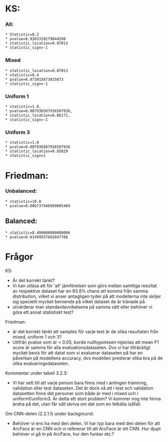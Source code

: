 # KS:
### All:
    * Statistic=0.2
    * pvalue=0.9383310279844598
    * statistic_location=0.87013
    * statistic_sign=-1

### Mixed
	* statistic_location=0.87013
	* statistic=0.4
	* pvalue=0.873015873015873
    * statistic_sign=-1

### Uniform 1
	* statistic=1.0, 
	* pvalue=0.007936507936507936, 
	* statistic_location=0.86171, 
	* statistic_sign=-1

### Uniform 3
    * statistic=1.0
    * pvalue=0.007936507936507936
    * statistic_location=0.85829
	* statistic_sign=1


# Friedman: 
### Unbalanced:
    * statistic=10.0
	* pvalue=0.006737946999085469

## Balanced:
	* statistic=8.400000000000006
	* pvalue=0.01499557682047766

# Frågor

KS:
- Är det korrekt tänkt?
- Vi kan utläsa att för 'all' jämförelsen som görs mellan samtliga resultat av respektive dataset har en 93.8% chans att komma från samma distribution, vilket vi anser antagligen tyder på att modellerna inte skiljer sig speciellt mycket beroende på vilket dataset de är tränade på. 
- utvärderar man standardavvikelsena på samma sätt eller behöver vi göra ett annat statistiskt test?

Friedman:
- är det korrekt tänkt att samples för varje test är de olika resultaten från mixed, uniform 1 och 3?
- Utifrån pvalue som är < 0.05, borde nullhypotesen rejectas att mean F1 score är samma för alla evaluationsdataseten. Dvs vi har tillräckligt mycket bevis för att datat som vi evaluerar dataseten på har en påverkan på modellens accuracy, dvs modellen presterar olika bra på de olika evalueringsdataseten. 

Kommentar under tabell 3.2.3:
- Vi har sett till att varje person bara finns med i antingen traininng, validation eller test dataseten. Det är dock så att i test och validation datasetten finns det personer som både är med i mixed och i uniform1/uniform3. Är detta ett stort problem? Vi kommer nog inte hinna ändra på det, utan får väll skriva om det som en felkälla isåfall. 

Om CNN-delen (2.2.1.1) under background:
- Behöver vi ens ha med den delen. Vi har typ bara med den delen för att ArcFace är en CNN och vi refererar till att ArcFace är ett CNN. Hur djupt behöver vi gå in på ArcFace, hur den funkar etc.?


